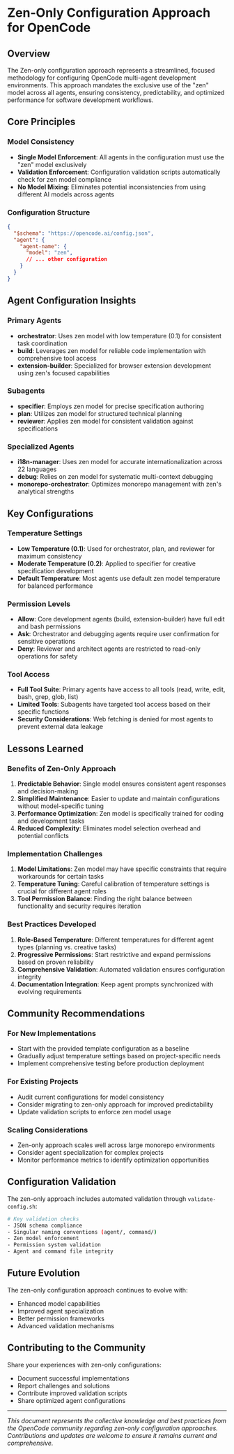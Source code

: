 # Zen-Only Configuration Approach for OpenCode

## Overview

The Zen-only configuration approach represents a streamlined, focused methodology for configuring OpenCode multi-agent development environments. This approach mandates the exclusive use of the "zen" model across all agents, ensuring consistency, predictability, and optimized performance for software development workflows.

## Core Principles

### Model Consistency
- **Single Model Enforcement**: All agents in the configuration must use the "zen" model exclusively
- **Validation Enforcement**: Configuration validation scripts automatically check for zen model compliance
- **No Model Mixing**: Eliminates potential inconsistencies from using different AI models across agents

### Configuration Structure
```json
{
  "$schema": "https://opencode.ai/config.json",
  "agent": {
    "agent-name": {
      "model": "zen",
      // ... other configuration
    }
  }
}
```

## Agent Configuration Insights

### Primary Agents
- **orchestrator**: Uses zen model with low temperature (0.1) for consistent task coordination
- **build**: Leverages zen model for reliable code implementation with comprehensive tool access
- **extension-builder**: Specialized for browser extension development using zen's focused capabilities

### Subagents
- **specifier**: Employs zen model for precise specification authoring
- **plan**: Utilizes zen model for structured technical planning
- **reviewer**: Applies zen model for consistent validation against specifications

### Specialized Agents
- **i18n-manager**: Uses zen model for accurate internationalization across 22 languages
- **debug**: Relies on zen model for systematic multi-context debugging
- **monorepo-orchestrator**: Optimizes monorepo management with zen's analytical strengths

## Key Configurations

### Temperature Settings
- **Low Temperature (0.1)**: Used for orchestrator, plan, and reviewer for maximum consistency
- **Moderate Temperature (0.2)**: Applied to specifier for creative specification development
- **Default Temperature**: Most agents use default zen model temperature for balanced performance

### Permission Levels
- **Allow**: Core development agents (build, extension-builder) have full edit and bash permissions
- **Ask**: Orchestrator and debugging agents require user confirmation for sensitive operations
- **Deny**: Reviewer and architect agents are restricted to read-only operations for safety

### Tool Access
- **Full Tool Suite**: Primary agents have access to all tools (read, write, edit, bash, grep, glob, list)
- **Limited Tools**: Subagents have targeted tool access based on their specific functions
- **Security Considerations**: Web fetching is denied for most agents to prevent external data leakage

## Lessons Learned

### Benefits of Zen-Only Approach

1. **Predictable Behavior**: Single model ensures consistent agent responses and decision-making
2. **Simplified Maintenance**: Easier to update and maintain configurations without model-specific tuning
3. **Performance Optimization**: Zen model is specifically trained for coding and development tasks
4. **Reduced Complexity**: Eliminates model selection overhead and potential conflicts

### Implementation Challenges

1. **Model Limitations**: Zen model may have specific constraints that require workarounds for certain tasks
2. **Temperature Tuning**: Careful calibration of temperature settings is crucial for different agent roles
3. **Tool Permission Balance**: Finding the right balance between functionality and security requires iteration

### Best Practices Developed

1. **Role-Based Temperature**: Different temperatures for different agent types (planning vs. creative tasks)
2. **Progressive Permissions**: Start restrictive and expand permissions based on proven reliability
3. **Comprehensive Validation**: Automated validation ensures configuration integrity
4. **Documentation Integration**: Keep agent prompts synchronized with evolving requirements

## Community Recommendations

### For New Implementations
- Start with the provided template configuration as a baseline
- Gradually adjust temperature settings based on project-specific needs
- Implement comprehensive testing before production deployment

### For Existing Projects
- Audit current configurations for model consistency
- Consider migrating to zen-only approach for improved predictability
- Update validation scripts to enforce zen model usage

### Scaling Considerations
- Zen-only approach scales well across large monorepo environments
- Consider agent specialization for complex projects
- Monitor performance metrics to identify optimization opportunities

## Configuration Validation

The zen-only approach includes automated validation through `validate-config.sh`:

```bash
# Key validation checks
- JSON schema compliance
- Singular naming conventions (agent/, command/)
- Zen model enforcement
- Permission system validation
- Agent and command file integrity
```

## Future Evolution

The zen-only configuration approach continues to evolve with:
- Enhanced model capabilities
- Improved agent specialization
- Better permission frameworks
- Advanced validation mechanisms

## Contributing to the Community

Share your experiences with zen-only configurations:
- Document successful implementations
- Report challenges and solutions
- Contribute improved validation scripts
- Share optimized agent configurations

---

*This document represents the collective knowledge and best practices from the OpenCode community regarding zen-only configuration approaches. Contributions and updates are welcome to ensure it remains current and comprehensive.*
